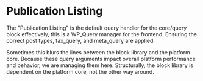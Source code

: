 # Publication Listing

The "Publication Listing" is the default query handler for the core/query block
effectively, this is a WP_Query manager for the frontend. Ensuring
the correct post types, tax_query, and meta_query are applied.

Sometimes this blurs the lines between the block library and the platform core.
Because these query arguments impact overall platform performance and behavior,
we are managing them here. Structurally, the block library is dependent on the platform core, not the other way around.



